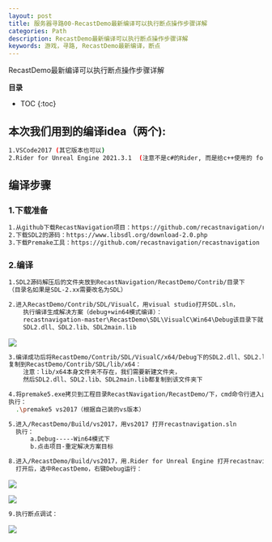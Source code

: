 ```yaml
---
layout: post
title: 服务器寻路00-RecastDemo最新编译可以执行断点操作步骤详解
categories: Path
description: RecastDemo最新编译可以执行断点操作步骤详解
keywords: 游戏，寻路, RecastDemo最新编译，断点
---
```


RecastDemo最新编译可以执行断点操作步骤详解

**目录**

* TOC
{:toc}

## 本次我们用到的编译idea（两个):

```sh
1.VSCode2017 (其它版本也可以)
2.Rider for Unreal Engine 2021.3.1  (注意不是c#的Rider, 而是给c++使用的 for Unreal Engine, 别装错了)  
```

## 编译步骤

### 1.下载准备

```sh
1.从github下载RecastNavigation项目：https://github.com/recastnavigation/recastnavigation
2.下载SDL2的源码：https://www.libsdl.org/download-2.0.php
3.下载Premake工具：https://github.com/recastnavigation/recastnavigation
```

### 2.编译

```sh
1.SDL2源码解压后的文件夹放到RecastNavigation/RecastDemo/Contrib/目录下
（目录名如果是SDL-2.xx需要改名为SDL）
```

```sh
2.进入RecastDemo/Contrib/SDL/VisualC，用visual studio打开SDL.sln，
    执行编译生成解决方案（debug+win64模式编译）：
    recastnavigation-master\RecastDemo\SDL\VisualC\Win64\Debug该目录下就会生成需要的三个文件：
    SDL2.dll、SDL2.lib、SDL2main.lib
```

![](/images/posts/findpath/7.png)

```sh
3.编译成功后将RecastDemo/Contrib/SDL/VisualC/x64/Debug下的SDL2.dll、SDL2.lib、SDL2main.lib
复制到RecastDemo/Contrib/SDL/lib/x64：
    注意：lib/x64本身文件夹不存在，我们需要新建文件夹，
    然后SDL2.dll、SDL2.lib、SDL2main.lib都复制到该文件夹下
```

```sh
4.将premake5.exe拷贝到工程目录RecastNavigation/RecastDemo/下，cmd命令行进入此目录：
执行：
  .\premake5 vs2017（根据自己装的vs版本）
```

```sh
5.进入/RecastDemo/Build/vs2017，用vs2017 打开recastnavigation.sln
  执行：
      a.Debug-----Win64模式下
      b.点击项目-重定解决方案目标
```

```sh
8.进入/RecastDemo/Build/vs2017，用.Rider for Unreal Engine 打开recastnavigation.sln
  打开后，选中RecastDemo，右键Debug运行：
```
![](/images/posts/findpath/8.png)

![](/images/posts/findpath/9.png)

```sh
9.执行断点调试：
```
![](/images/posts/findpath/10.png)